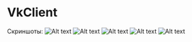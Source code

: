 VkClient
========
Скриншоты:
![Alt text](http://s21.postimg.org/8fozhkfo7/09_2014_18_25_36.png "LoginController")
![Alt text](http://s21.postimg.org/6mm2t8uhj/09_2014_18_25_48.png)
![Alt text](http://s21.postimg.org/o556ew3fb/09_2014_18_21_19.png "NewsController")
![Alt text](http://s21.postimg.org/y169ej97b/09_2014_18_22_46.png)
![Alt text](http://s21.postimg.org/gnqx2k7kn/09_2014_18_23_21.png "NewsDetailsController")

